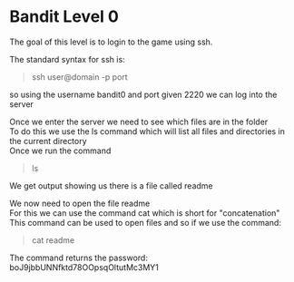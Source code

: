 # Bandit Level 0  
  
The goal of this level is to login to the game using ssh.  
  
The standard syntax for ssh is:  
> ssh user@domain -p port  
  
so using the username bandit0 and port given 2220 we can log into the server  
  
Once we enter the server we need to see which files are in the folder  
To do this we use the ls command which will list all files and directories in the current directory  
Once we run the command  
> ls  
  
We get output showing us there is a file called readme  
  
We now need to open the file readme  
For this we can use the command cat which is short for "concatenation"  
This command can be used to open files and so if we use the command:  
> cat readme  
  
The command returns the password: boJ9jbbUNNfktd78OOpsqOltutMc3MY1  
